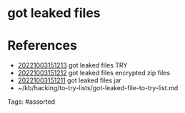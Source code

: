 # got leaked files

# References
- [20221003151213](/zet/20221003151213/) got leaked files TRY
- [20221003151212](/zet/20221003151212/) got leaked files encrypted zip files
- [20221003151211](/zet/20221003151211/) got leaked files jar
- ~/kb/hacking/to-try-lists/got-leaked-file-to-try-list.md

Tags:
    #assorted

